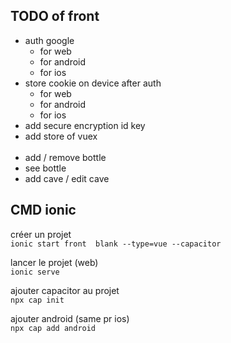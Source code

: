 ## TODO of front
- auth google
  - for web
  - for android
  - for ios
- store cookie on device after auth
  - for web
  - for android 
  - for ios
- add secure encryption id key
- add store of vuex
<br /><br />
- add / remove bottle
- see bottle
- add cave / edit cave


## CMD ionic
créer un projet <br /> 
`ionic start front  blank --type=vue --capacitor`

lancer le projet (web) <br />
`ionic serve`

ajouter capacitor au projet <br />
`npx cap init`

ajouter android (same pr ios) <br />
`npx cap add android`